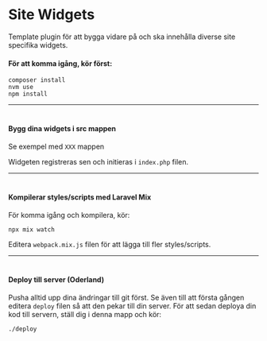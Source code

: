 # Site Widgets
Template plugin för att bygga vidare på och ska innehålla diverse site specifika widgets.

#### För att komma igång, kör först:
```
composer install
nvm use
npm install
```
-----
#
#### Bygg dina widgets i src mappen
Se exempel med `XXX` mappen

Widgeten registreras sen och initieras i `index.php` filen.

-----
#
#### Kompilerar styles/scripts med Laravel Mix
För komma igång och kompilera, kör:
```
npx mix watch
```
Editera `webpack.mix.js` filen för att lägga till fler styles/scripts.

-----
#
#### Deploy till server (Oderland)
Pusha alltid upp dina ändringar till git först.
Se även till att första gången editera `deploy` filen så att den pekar till din server.
För att sedan deploya din kod till servern, ställ dig i denna mapp och kör:
```
./deploy
```

